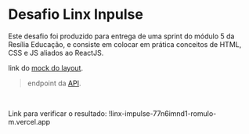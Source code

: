 # Desafio Linx Inpulse

Este desafio foi produzido para entrega de uma sprint do módulo 5 da Resília Educação, e consiste em colocar em prática conceitos de HTML, CSS e JS aliados ao ReactJS.
<br>

link do [mock do layout](https://xd.adobe.com/spec/4025e242-a495-4594-71d2-5fd89d774b57-3614/). <br>
> endpoint da [API](https://frontend-intern-challenge-api.iurykrieger.now.sh/products?page=1).
<br>

Link para verificar o resultado: !linx-impulse-77n6imnd1-romulo-m.vercel.app
